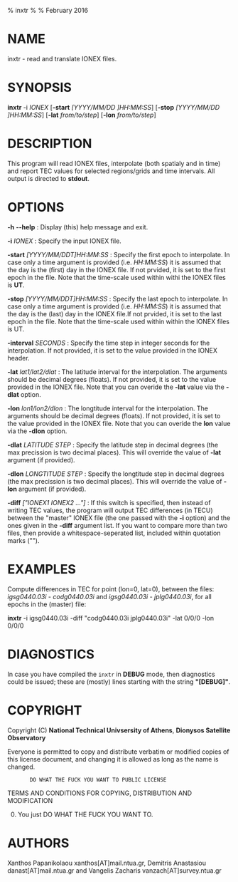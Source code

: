 % inxtr
%
% February 2016


# NAME

inxtr - read and translate IONEX files.

# SYNOPSIS

**inxtr** -i *IONEX* 
[**-start** *[YYYY/MM/DD ]HH:MM:SS*] 
[**-stop** *[YYYY/MM/DD ]HH:MM:SS*] 
[**-lat** *from/to/step*] 
[**-lon** *from/to/step*]

# DESCRIPTION

This program will read IONEX files, interpolate (both spatialy and in time)
and report TEC values for selected regions/grids and time intervals. All 
output is directed to **stdout**.

# OPTIONS


**-h** **--help**
:   Display (this) help message and exit.

**-i** *IONEX*
:   Specify the input IONEX file.

**-start** *[YYYY/MM/DDT]HH:MM:SS*
:   Specify the first epoch to interpolate. In case only
    a time argument is provided (i.e. *HH:MM:SS*) it is
    assumed that the day is the (first) day in the
    IONEX file. If not prvided, it is set to the first
    epoch in the file. Note that the time-scale used within
    withi the IONEX files is **UT**.

**-stop** *[YYYY/MM/DDT]HH:MM:SS*
:   Specify the last epoch to interpolate. In case only
    a time argument is provided (i.e. *HH:MM:SS*) it is
    assumed that the day is the (last) day in the 
    IONEX file.If not prvided, it is set to the last
    epoch in the file. Note that the time-scale used within
    within the IONEX files is UT.

**-interval** *SECONDS*
:   Specify the time step in integer seconds for the
    interpolation. If not provided, it is set to
    the value provided in the IONEX header.

**-lat** *lat1/lat2/dlat*
:   The latitude interval for the interpolation. The
    arguments should be decimal degrees (floats).
    If not provided, it is set to the value provided
    in the IONEX file. Note that you can overide the
    **-lat** value via the **-dlat** option.    

**-lon** *lon1/lon2/dlon*
:   The longtitude interval for the interpolation. The
    arguments should be decimal degrees (floats).
    If not provided, it is set to the value provided
    in the IONEX file. Note that you can overide the
    **lon** value via the **-dlon** option.

**-dlat** *LATITUDE STEP*
:   Specify the latitude step in decimal degrees (the
    max precission is two decimal places). This will
    override the value of **-lat** argument (if provided).

**-dlon** *LONGTITUDE STEP*
:   Specify the longtitude step in decimal degrees (the
    max precission is two decimal places). This will
    override the value of **-lon** argument (if provided).

**-diff** *["IONEX1 IONEX2 ..."]*
:   If this switch is specified, then instead of writing
    TEC values, the program will output TEC differences
    (in TECU) between the "master" IONEX file (the one
    passed with the **-i** option) and the ones given in the
    **-diff** argument list. If you want to compare more than
    two files, then provide a whitespace-seperated list,
    included within quotation marks ("").


# EXAMPLES


Compute differences in TEC for point (lon=0, lat=0), between the files:
*igsg0440.03i* - *codg0440.03i* and *igsg0440.03i* - *jplg0440.03i*, for all
epochs in the (master) file:


**inxtr** -i igsg0440.03i -diff "codg0440.03i jplg0440.03i" -lat 0/0/0 -lon 0/0/0

# DIAGNOSTICS

In case you have compiled the `inxtr` in **DEBUG** mode, then
diagnostics could be issued; these are (mostly) lines starting
with the string **"[DEBUG]"**.

# COPYRIGHT


Copyright (C) **National Technical Univsersity of Athens**, **Dionysos Satellite Observatory**


Everyone is permitted to copy and distribute verbatim or modified
copies of this license document, and changing it is allowed as long
as the name is changed.

           DO WHAT THE FUCK YOU WANT TO PUBLIC LICENSE
  TERMS AND CONDITIONS FOR COPYING, DISTRIBUTION AND MODIFICATION

 0. You just DO WHAT THE FUCK YOU WANT TO.


# AUTHORS

Xanthos Papanikolaou xanthos[AT]mail.ntua.gr, Demitris Anastasiou danast[AT]mail.ntua.gr and 
Vangelis Zacharis vanzach[AT]survey.ntua.gr
